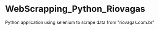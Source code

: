 # WebScrapping_Python_Riovagas
 Python application using selenium to scrape data from "riovagas.com.br"
